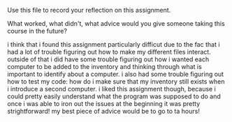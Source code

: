 Use this file to record your reflection on this assignment. 

What worked, what didn't, what advice would you give someone taking this course in the future?

i think that i found this assignment particularly difficut due to the fac that i had a lot of trouble figuring out how to make my different files interact. outside of that i did have some trouble figuring out how i wanted each computer to be added to the inventory and thinking through what is important to identify about a computer. i also had some trouble figuring out how to test my code: how do i make sure that my inventory still exists when i introduce a second computer. i liked this assignment though, because i could pretty easily understand what the program was supposed to do and once i was able to iron out the issues at the beginning it was pretty strightforward! my best piece of advice would be to go to ta hours!